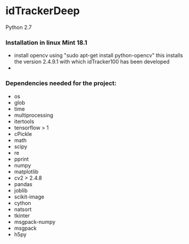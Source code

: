 # idTrackerDeep

Python 2.7

### Installation in linux Mint 18.1

* install opencv using "sudo apt-get install python-opencv" this installs the version 2.4.9.1 with which idTracker100 has been developed
* 

### Dependencies needed for the project:

* os
* glob
* time
* multiprocessing
* itertools
* tensorflow > 1
* cPickle
* math
* scipy
* re
* pprint
* numpy
* matplotlib
* cv2 > 2.4.8
* pandas
* joblib
* scikit-image
* cython
* natsort
* tkinter
* msgpack-numpy
* msgpack
* h5py